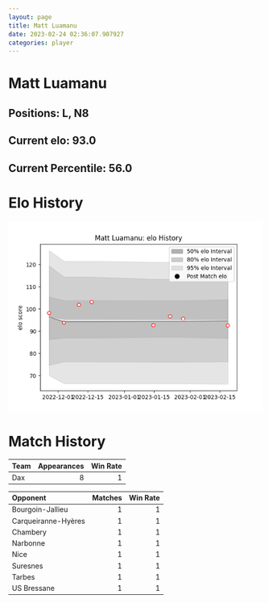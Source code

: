 ```yaml
---  
layout: page  
title: Matt Luamanu  
date: 2023-02-24 02:36:07.907927  
categories: player  
---
```

# Matt Luamanu

## Positions: L, N8

## Current elo: 93.0

## Current Percentile: 56.0

# Elo History


![elo history](history_MattLuamanu.png)
# Match History


| Team   |   Appearances |   Win Rate |
|:-------|--------------:|-----------:|
| Dax    |             8 |          1 |

| Opponent            |   Matches |   Win Rate |
|:--------------------|----------:|-----------:|
| Bourgoin-Jallieu    |         1 |          1 |
| Carqueiranne-Hyères |         1 |          1 |
| Chambery            |         1 |          1 |
| Narbonne            |         1 |          1 |
| Nice                |         1 |          1 |
| Suresnes            |         1 |          1 |
| Tarbes              |         1 |          1 |
| US Bressane         |         1 |          1 |